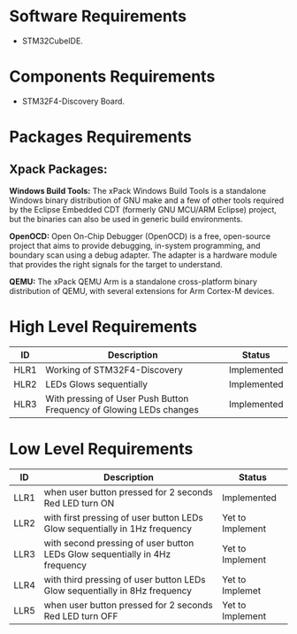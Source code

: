 # Software Requirements
- STM32CubeIDE.

# Components Requirements
- STM32F4-Discovery Board.

# Packages Requirements
## Xpack Packages:
**Windows Build Tools:**
The xPack Windows Build Tools is a standalone Windows binary distribution of GNU make and a few of other tools required by the Eclipse Embedded CDT (formerly GNU MCU/ARM Eclipse) project, but the binaries can also be used in generic build environments.

**OpenOCD:**
Open On-Chip Debugger (OpenOCD) is a free, open-source project that aims to provide debugging, in-system programming, and boundary scan using a debug adapter. The adapter is a hardware module that provides the right signals for the target to understand.

**QEMU:**
The xPack QEMU Arm is a standalone cross-platform binary distribution of QEMU, with several extensions for Arm Cortex-M devices.

# High Level Requirements
| ID | Description | Status |
|----|-------------|--------|
| HLR1 | Working of STM32F4-Discovery | Implemented |
| HLR2 | LEDs Glows sequentially| Implemented |
| HLR3 | With pressing of User Push Button Frequency of Glowing LEDs changes | Implemented | 	

# Low Level Requirements
| ID | Description | Status |
|----|-------------|--------|
| LLR1 | when user button pressed for 2 seconds Red LED turn ON | Implemented |
| LLR2 | with first pressing of user button LEDs Glow sequentially in 1Hz frequency | Yet to Implement |
| LLR3 | with second pressing of user button LEDs Glow sequentially in 4Hz frequency | Yet to Implement |
| LLR4 | with third pressing of user button LEDs Glow sequentially in 8Hz frequency | Yet to Implemet |
| LLR5 | when user button pressed for 2 seconds Red LED turn OFF | Yet to Implement |
